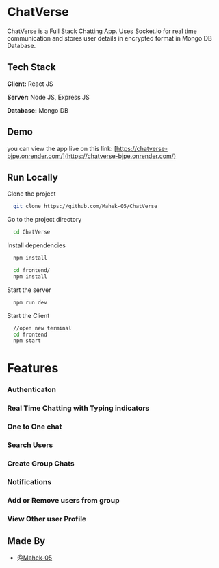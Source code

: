 
# ChatVerse

ChatVerse is a Full Stack Chatting App.
Uses Socket.io for real time communication and stores user details in encrypted format in Mongo DB Database.

## Tech Stack

**Client:** React JS

**Server:** Node JS, Express JS

**Database:** Mongo DB
  
## Demo
you can view the app live on this link:
[https://chatverse-bjpe.onrender.com/](https://chatverse-bjpe.onrender.com/)

## Run Locally

Clone the project

```bash
  git clone https://github.com/Mahek-05/ChatVerse
```

Go to the project directory

```bash
  cd ChatVerse
```

Install dependencies

```bash
  npm install
```

```bash
  cd frontend/
  npm install
```

Start the server

```bash
  npm run dev
```
Start the Client

```bash
  //open new terminal
  cd frontend
  npm start
```

  
# Features
### Authenticaton
### Real Time Chatting with Typing indicators
### One to One chat
### Search Users
### Create Group Chats
### Notifications 
### Add or Remove users from group
### View Other user Profile
## Made By

- [@Mahek-05](https://github.com/Mahek-05)

